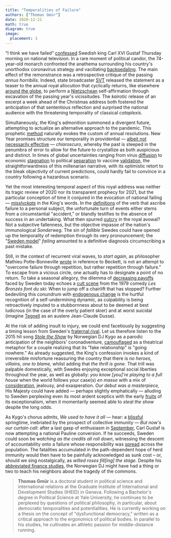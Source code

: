 ```yaml
---
title: "Temporalities of Failure"
authors: ["Thomas Gmür"]
date: 2020-12-21
math: true
diagram: true
image:
  placement: 3
---
```


&quot;I think we have failed&quot; [confessed](https://www.bbc.com/news/world-europe-55347021) Swedish king Carl XVI Gustaf Thursday morning on national television. In a rare moment of political candor, the 74-year-old monarch confronted the anathema surrounding his country&#39;s unorthodox coronavirus strategy and vacillating [backpedaling](https://www.nytimes.com/2020/12/15/world/europe/sweden-coronavirus-restrictions.html). The main effect of the remonstrance was a retrospective critique of the passing _annus horribilis_. Indeed, state broadcaster [SVT](https://www.svt.se/nyheter/inrikes/kungen-jag-anser-att-vi-har-misslyckats) released the statement as a teaser to the annual royal allocution that cyclically returns, like elsewhere [around the globe](https://qz.com/1169029/new-years-speeches-by-all-the-worlds-leaders/), to perform a [Nietzschean](https://archive.org/details/thebirthoftraged00nietuoft) self-affirmation through excavation of the passing year&#39;s vicissitudes. The _kairotic_ release of an excerpt a week ahead of the Christmas address both fostered the anticipation of that sententious reflection and surprised the national audience with the threatening temporality of classical _cataplexis_.

Simultaneously, the King&#39;s admonition summoned a divergent future, attempting to actualize an alternative approach to the pandemic. This prophetic [method](https://www.wiley.com/en-us/What+is+the+Future%3F-p-9780745696539) naturally evokes the custom of annual resolutions. New Year promises structure our temporality in providential — [albeit not necessarily effective](https://www.wsj.com/articles/SB10001424052748703478704574612052322122442) — _chiaroscuro_, whereby the past is steeped in the penumbra of error to allow for the future to crystallize as both auspicious and distinct. In times of global uncertainties ranging from virus [diffusion](https://www.politico.eu/article/coronavirus-third-wave-europe-2021-world-health-organization-envoy/) to economic [stagnation](https://www.businessinsider.com/economic-outlook-q1-contraction-coronavirus-resurgence-vaccine-fiscal-stimulus-jpm-2020-11?r=US&amp;IR=T) to political [separation](https://www.bloomberg.com/news/articles/2020-12-17/boe-set-to-keep-stimulus-with-wary-eye-on-2021-decision-guide) to vaccine [validation](https://www.nature.com/articles/d41586-020-03326-w), the straightforwardness of this millenarian narrative, with its optimistic retort to the bleak objectivity of current predictions, could hardly fail to convince in a country following a hazardous scenario.

Yet the most interesting temporal aspect of this royal address was neither its tragic review of 2020 nor its transparent prophecy for 2021, but the particular conception of time it conjured in the evocation of national failing — [*misslyckats*](https://www.svt.se/nyheter/inrikes/kungen-jag-anser-att-vi-har-misslyckats) in the King&#39;s words. In the [definitions](https://www.saob.se/artikel/?unik=M_1037-0089.CFus#U_M1037_57968) of the verb that ascribe failure to a personal subject, the unfortunate turn of events either stems from a circumstantial &quot;accident,&quot; or blandly testifies to the absence of success in an undertaking. What then spurred [outcry](https://www.expressen.se/nyheter/kungligt/kungen-om-corona-vi-har-misslyckats/) in the royal avowal? Not a subjective fallenness, but the objective impasse of the nation&#39;s immunological _Sonderweg_. The sin of _fallible_ Swedes could have opened up the temporality of redemption through its very pronouncement; the &quot;[Sweden model](https://www.nytimes.com/2020/12/16/world/as-cases-surge-and-criticism-swells-sweden-rethinks-its-response.html)&quot; _failing_ amounted to a definitive diagnosis circumscribing a past mistake.

Still, in the context of recurrent viral waves, to _start again_, as philosopher Mathieu Potte-Bonneville [wrote](https://editions-verdier.fr/livre/recommencer/) in reference to Beckett, is not an attempt to &quot;overcome failure through repetition, but rather repetition through failure.&quot; To escape from a vicious circle, one actually has to designate a point of no return. To take a seasonal allegory, the dilemma of [decreasing payoffs](https://journals.sagepub.com/doi/abs/10.1177/0951629814531667) faced by Sweden today echoes a [cult scene](https://www.youtube.com/watch?v=1CmvM5o9uj0) from the 1979 comedy _Les Bronzés font du ski_: When to jump off a chairlift that has stopped? Further bedeviling this conundrum with [endogenous change](https://journals.sagepub.com/doi/pdf/10.1177/0951629814531667?casa_token=EyLOGKHrsvcAAAAA:cco8ZOuWZ9r189FrjQc-YCSkRr6nAdhXh-Jrh-F-n3ISLY-xtIQvZfFKfUNTYi3_QNq-Rh_ERYntLQ) is the hurtful recognition of a self-undermining dynamic, as culpability is being retroactively imputed to a stubbornness about to be deemed at best ludicrous (in the case of the overly patient skier) and at worst suicidal (imagine [Tegnell](https://www.ft.com/content/5cc92d45-fbdb-43b7-9c66-26501693a371) as an austere Jean-Claude Dusse).

At the risk of adding insult to injury, we could end facetiously by suggesting a timing lesson from Sweden&#39;s [fraternal rival](https://journals.sagepub.com/doi/pdf/10.1177/000169930004300202?casa_token=rPKYCs-NCAAAAAAA:u-i_GzkCwdLBlAkKeMMrW74frYomS4UcKpc6kFxTd6gmZJvweBRXXncYlqLTvkQ6GF_Qa5nOwf4Bqg). Let us therefore listen to the 2015 hit song [_Stole the Show_](https://www.youtube.com/watch?v=BgfcToAjfdc) by Norwegian DJ Kygo as a parodic anticipation of the neighbors&#39; coronadventure, [camouflaged](https://vman.com/article/parson-james/) as a theatrical metaphor for a couple realizing that its &quot;fake relationship&quot; is &quot;going nowhere.&quot; As already suggested, the King&#39;s confession invokes a kind of irreversible misfortune reassuring the country that there is _no heroes, villains, one to blame,_ whilst adding that _the thrill is gone._ That trill was palpable domestically, with Swedes enjoying exceptional social liberties throughout the year, as well as globally: _you know [you]&#39;re playing to a full house_ when the world follows your case(s) _en masse_ with a mix of [consideration](https://www.nytimes.com/2020/04/28/opinion/coronavirus-sweden.html), jealousy, and exasperation. _Our debut was a masterpiece,_ His Majesty could have added — perhaps slightly emphatically — alluding to Sweden perplexing even its most ardent sceptics with the early [fruits](https://www.ft.com/content/fdb6fbe4-4997-4f35-ba41-06ac2d6fd824) of its exceptionalism, when it momentarily seemed able to _steal the show_ despite the long odds.

As Kygo&#39;s chorus admits, _We used to have it all_ — hear: a [blissful](https://www.nytimes.com/2020/04/28/world/europe/sweden-coronavirus-herd-immunity.html) springtime, inebriated by the prospect of collective immunity — _But now&#39;s our curtain call_: after a last gasp of enthusiasm in [September](https://www.nytimes.com/2020/09/29/world/europe/sweden-coronavirus-strategy.html), Carl Gustaf is now attempting a national Pauline conversion. If he succeeds, Sweden could soon be _watching as the credits all roll down_, witnessing the descent of accountability onto a failure whose responsibility was [spread](https://www.businessinsider.com/sweden-coronavirus-strategy-explained-culture-of-trust-and-obedience-2020-4?r=US&amp;IR=T) across the population. The fatalities accumulated in the path-dependent hope of herd immunity would then have to be painfully acknowledged as sunk cost – or, should we sing nostalgically, as _wilted roses fill[ing] the stage._ Despite his [abbreviated finance studies](https://www.standard.co.uk/go/london/music/dj-kygo-on-tropical-house-going-with-the-slow-and-why-hes-primarily-a-pianist-a2927281.html), the Norwegian DJ might have had a thing or two to teach his neighbors about the tragedy of the commons.

> **Thomas Gmür** is a doctoral student in political science and international relations at the Graduate Institute of International and Development Studies (IHEID) in Geneva. Following a Bachelor&#39;s degree in Political Science at Yale University, he continues to be perplexed by questions of political philosophy, in particular, about democratic temporalities and potentialities. He is currently working on a thesis on the concept of &quot;dysfunctional democracy,&quot; written as a critical approach to the ergonomics of political bodies. In parallel to his studies, he cultivates an athletic passion for middle-distance running.
